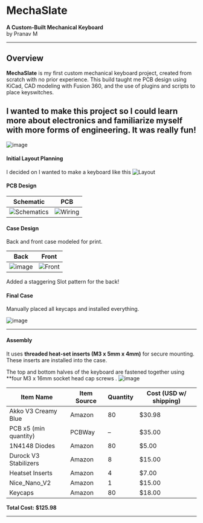 # MechaSlate 
**A Custom-Built Mechanical Keyboard**  
by Pranav M

---

## Overview
**MechaSlate** is my first custom mechanical keyboard project, created from scratch with no prior experience. This build taught me PCB design using KiCad, CAD modeling with Fusion 360, and the use of plugins and scripts to place keyswitches.



I wanted to make this project so I could learn more about electronics and familiarize myself with more forms of engineering. It was really fun!
---
![image](https://github.com/user-attachments/assets/21394ca3-6064-471e-9dbd-c122c35a708c)

####  Initial Layout Planning
I decided on I wanted to make a keyboard like this 
![Layout](https://github.com/user-attachments/assets/375b4509-4335-4047-8f0a-fa6b8db1fd74)

#### PCB Design



| Schematic |  PCB |
|:--:|:--:|
| ![Schematics](https://github.com/user-attachments/assets/bdc40540-bcfa-4218-b22b-1539af9df3dd) | ![Wiring](https://github.com/user-attachments/assets/ff8a41f1-4699-4f70-8595-96dc0564c0b0) |


#### Case Design 
Back and front case modeled for print.

| Back | Front |
|:--:|:--:|
| ![image](https://github.com/user-attachments/assets/d6e524bf-3629-4ce9-a2af-e25ade4eb677)| ![Front](https://github.com/user-attachments/assets/c723ca9a-8d94-49c9-b8a2-eebfd8053d2d) |


Added a staggering Slot pattern for the back!

####  Final Case
Manually placed all keycaps and installed everything.

![image](https://github.com/user-attachments/assets/c20fc473-de06-49ee-a292-bc3735cc8e52)



---

#### Assembly 

It uses **threaded heat-set inserts (M3 x 5mm x 4mm)** for secure mounting. These inserts are installed into the case.

The top and bottom halves of the keyboard are fastened together using **four M3 x 16mm socket head cap screws .
![image](https://github.com/user-attachments/assets/956c341f-bb28-4eac-b060-3b52cfdd409b)





| Item Name            | Item Source | Quantity | Cost (USD w/ shipping) |
|----------------------|-------------|----------|-------------------------|
| Akko V3 Creamy Blue  | Amazon      | 80       | $30.98                  |
| PCB x5 (min quantity)| PCBWay      | –        | $35.00                 |
| 1N4148 Diodes        | Amazon      | 80       | $5.00                   |
| Durock V3 Stabilizers| Amazon      | 8        | $15.00                  |
| Heatset Inserts      | Amazon      | 4        | $7.00                   |
| Nice_Nano_V2         | Amazon      | 1        | $15.00                  |
| Keycaps              | Amazon      | 80       | $18.00                  |

**Total Cost:** **$125.98**

---

